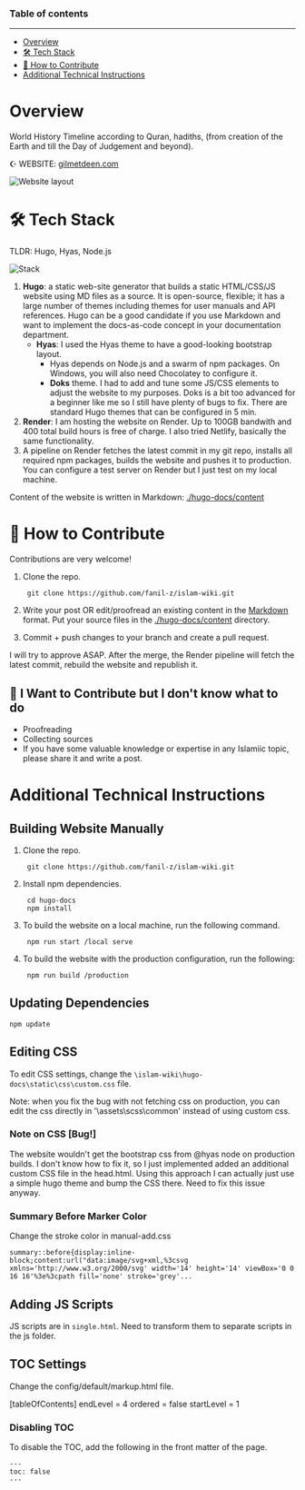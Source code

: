 
### Table of contents
------------------------

<!--ts-->
   * [Overview](#overview)
   * [🛠 Tech Stack](#-tech-stack)
   * [💚 How to Contribute](#-how-to-contribute)
   * [Additional Technical Instructions](#additional-technical-instructions)
<!--te-->

# Overview

World History Timeline according to Quran, hadiths,  (from creation of the Earth and till the Day of Judgement and beyond).

☪️ WEBSITE: [gilmetdeen.com](https://gilmetdeen.com/islam-wiki/)

![Website layout](https://github.com/fanil-z/islam-wiki/blob/master/website-layout.png?raw=true)

# 🛠 Tech Stack

TLDR: Hugo, Hyas, Node.js

![Stack](https://github.com/fanil-z/islam-wiki/blob/master/tech-stack.png?raw=true)

1. **Hugo**: a static web-site generator that builds a static HTML/CSS/JS website using MD files as a source. It is open-source, flexible; it has a large number of themes including themes for user manuals and API references. Hugo can be a good candidate if you use Markdown and want to implement the docs-as-code concept in your documentation department.
	- **Hyas**: I used the Hyas theme to have a good-looking bootstrap layout.
		- Hyas depends on Node.js and a swarm of npm packages. On Windows, you will also need Chocolatey to configure it.
		- **Doks** theme. I had to add and tune some JS/CSS elements to adjust the website to my purposes. Doks is a bit too advanced for a beginner like me so I still have plenty of bugs to fix. There are standard Hugo themes that can be configured in 5 min.
2. **Render**: I am hosting the website on Render. Up to 100GB bandwith and 400 total build hours is free of charge. I also tried Netlify, basically the same functionality.
3. A pipeline on Render fetches the latest commit in my git repo, installs all required npm packages, builds the website and pushes it to production. You can configure a test server on Render but I just test on my local machine.

Content of the website is written in Markdown: [./hugo-docs/content](https://github.com/fanil-z/islam-wiki/tree/master/hugo-docs/content)

# 💚 How to Contribute

Contributions are very welcome! 

1. Clone the repo.

		git clone https://github.com/fanil-z/islam-wiki.git

2. Write your post OR edit/proofread an existing content in the [Markdown](https://www.markdownguide.org/basic-syntax/) format. Put your source files in the [./hugo-docs/content](https://github.com/fanil-z/islam-wiki/tree/master/hugo-docs/content) directory.

3. Commit + push changes to your branch and create a pull request.

I will try to approve ASAP. After the merge, the Render pipeline will fetch the latest commit, rebuild the website and republish it.

## 🤷 I Want to Contribute but I don't know what to do

* Proofreading
* Collecting sources
* If you have some valuable knowledge or expertise in any Islamiic topic, please share it and write a post.

# Additional Technical Instructions

## Building Website Manually

1. Clone the repo.

		git clone https://github.com/fanil-z/islam-wiki.git

2. Install npm dependencies.

    	cd hugo-docs
    	npm install

3. To build the website on a local machine, run the following command.
	
	    npm run start /local serve

4. To build the website with the production configuration, run the following: 

	    npm run build /production

## Updating Dependencies

    npm update

## Editing CSS

To edit CSS settings, change the `\islam-wiki\hugo-docs\static\css\custom.css` file.

Note: when you fix the bug with not fetching css on production, you can edit the css directly in '\assets\scss\common' instead of using custom css.

### Note on CSS [Bug!]

The website wouldn't get the bootstrap css from @hyas node on production builds. I don't know how to fix it, so I just implemented added an additional custom CSS file in the head.html. Using this approach I can actually just use a simple hugo theme and bump the CSS there. Need to fix this issue anyway.

### Summary Before Marker Color

Change the stroke color in manual-add.css

```
summary::before{display:inline-block;content:url("data:image/svg+xml,%3csvg xmlns='http://www.w3.org/2000/svg' width='14' height='14' viewBox='0 0 16 16'%3e%3cpath fill='none' stroke='grey'...
```

## Adding JS Scripts

JS scripts are in `single.html`. Need to transform them to separate scripts in the js folder.

## TOC Settings

Change the config/default/markup.html file.

[tableOfContents]
  endLevel = 4
  ordered = false
  startLevel = 1

### Disabling TOC

To disable the TOC, add the following in the front matter of the page.

	---
	toc: false
	---
